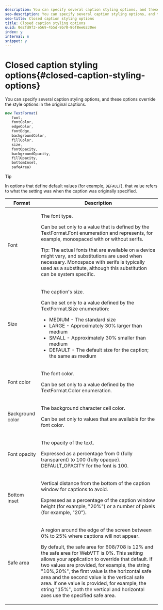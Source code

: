 ```yaml
---
description: You can specify several caption styling options, and these options override the style options in the original captions.
seo-description: You can specify several caption styling options, and these options override the style options in the original captions.
seo-title: Closed caption styling options
title: Closed caption styling options
uuid: 0e2fd9f3-e569-4b5d-9b78-86f8ee6230ee
index: y
internal: n
snippet: y
---
```


# Closed caption styling options{#closed-caption-styling-options}

You can specify several caption styling options, and these options override the style options in the original captions.

```js
new TextFormat( 
   font,  
   fontColor,  
   edgeColor,  
   fontEdge,  
   backgroundColor,  
   fillColor,  
   size,  
   fontOpacity,  
   backgroundOpacity,  
   fillOpacity, 
   bottomInset, 
   safeArea) 
```

>[!TIP]
>
>In options that define default values (for example, `DEFAULT`), that value refers to what the setting was when the caption was originally specified.

<table frame="all" colsep="1" rowsep="1" id="table_87205DEFEE384AF4AF83952B15E18A42"> 
 <thead> 
  <tr rowsep="1"> 
   <th colname="1" class="entry"> Format </th> 
   <th colname="2" class="entry"> Description </th> 
  </tr> 
 </thead>
 <tbody> 
  <tr rowsep="1"> 
   <td colname="1"> Font </td> 
   <td colname="2"> <p>The font type. </p> <p>Can be set only to a value that is defined by the <span class="codeph"> TextFormat.Font </span> enumeration and represents, for example, monospaced with or without serifs. </p> <p>Tip:  The actual fonts that are available on a device might vary, and substitutions are used when necessary. Monospace with serifs is typically used as a substitute, although this substitution can be system specific. </p> </td> 
  </tr> 
  <tr rowsep="1"> 
   <td colname="1"> Size </td> 
   <td colname="2"> <p>The caption's size. </p> <p> Can be set only to a value defined by the <span class="codeph"> TextFormat.Size </span> enumeration: 
     <ul compact="yes" id="ul_544BFC7A46474A74839477108F1AB1E9"> 
      <li id="li_A592ED46B8DF4D8FAD7AF3BD931A712B"> <span class="codeph"> MEDIUM </span> - The standard size </li> 
      <li id="li_4F8CEDE54965430EB707DD3D5B2E3F87"> <span class="codeph"> LARGE </span> - Approximately 30% larger than medium </li> 
      <li id="li_D78D823883F54D869118BAB58257E377"> <span class="codeph"> SMALL </span> - Approximately 30% smaller than medium </li> 
      <li id="li_9299C13408584A38835F8D91BD048083"> <span class="codeph"> DEFAULT </span> - The default size for the caption; the same as medium </li> 
     </ul> </p> </td> 
  </tr> 
  <tr rowsep="1"> 
   <td colname="1"> Font color </td> 
   <td colname="2"> <p>The font color. </p> <p>Can be set only to a value defined by the <span class="codeph"> TextFormat.Color </span> enumeration. </p> </td> 
  </tr> 
  <tr rowsep="1"> 
   <td colname="1"> Background color </td> 
   <td colname="2"> <p>The background character cell color. </p> <p>Can be set only to values that are available for the font color. </p> </td> 
  </tr> 
  <tr rowsep="1"> 
   <td colname="1"> Font opacity </td> 
   <td colname="2"> <p>The opacity of the text. </p> <p>Expressed as a percentage from 0 (fully transparent) to 100 (fully opaque). <span class="codeph"> DEFAULT_OPACITY </span> for the font is 100. </p> </td> 
  </tr> 
  <tr rowsep="1"> 
   <td colname="1"> Bottom inset </td> 
   <td colname="2"> <p>Vertical distance from the bottom of the caption window for captions to avoid. </p> <p>Expressed as a percentage of the caption window height (for example, "20%") or a number of pixels (for example, "20"). </p> </td> 
  </tr> 
  <tr rowsep="1"> 
   <td colname="1"> Safe area </td> 
   <td colname="2"> <p>A region around the edge of the screen between 0% to 25% where captions will not appear. </p> <p>By default, the safe area for 608/708 is 12% and the safe area for WebVTT is 0%. This setting allows your application to override that default. If two values are provided, for example, the string "10%,20%", the first value is the horizontal safe area and the second value is the vertical safe area. If one value is provided, for example, the string "15%", both the vertical and horizontal axes use the specified safe area. </p> </td> 
  </tr> 
 </tbody> 
</table>

